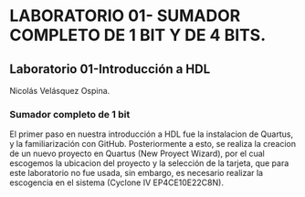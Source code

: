 # LABORATORIO 01- SUMADOR COMPLETO DE 1 BIT Y DE 4 BITS.
## Laboratorio 01-Introducción a HDL

Nicolás Velásquez Ospina.
### Sumador completo de 1 bit
El primer paso en nuestra introducción a HDL fue la instalacion de Quartus, y la familiarización con GitHub. Posteriormente a esto, se realiza la creacion de un nuevo proyecto en Quartus (New Proyect Wizard), por el cual escogemos la ubicacion del proyecto y la selección de la tarjeta, que para este laboratorio no fue usada, sin embargo, es necesario realizar la escogencia en el sistema (Cyclone IV EP4CE10E22C8N).